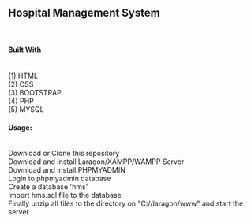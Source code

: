 <h2>Hospital Management System</h2> <br>
<h4>Built With</h4><br>
(1) HTML <br>
(2) CSS <br>
(3) BOOTSTRAP <br>
(4) PHP <br>
(5) MYSQL <br>
<h4>Usage:</h4><br>
Download or Clone this repository<br>
Download and Install Laragon/XAMPP/WAMPP Server<br>
Download and install PHPMYADMIN<br>
Login to phpmyadmin database<br>
Create a database 'hms'<br>
Import hms.sql file to the database<br>
Finally unzip all files to the directory on "C://laragon/www" and start the server<br>
 
